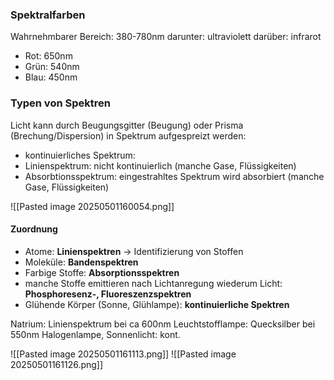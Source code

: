 ### Spektralfarben
Wahrnehmbarer Bereich: 380-780nm
darunter: ultraviolett
darüber: infrarot

- Rot: 650nm
- Grün: 540nm
- Blau: 450nm

### Typen von Spektren
Licht kann durch Beugungsgitter (Beugung) oder Prisma (Brechung/Dispersion)
in Spektrum aufgespreizt werden:
- kontinuierliches Spektrum:
- Linienspektrum: nicht kontinuierlich (manche Gase, Flüssigkeiten)
- Absorbtionsspektrum: eingestrahltes Spektrum wird absorbiert (manche Gase, Flüssigkeiten)

![[Pasted image 20250501160054.png]]
#### Zuordnung
- Atome: **Linienspektren** -> Identifizierung von Stoffen
- Moleküle: **Bandenspektren**
- Farbige Stoffe: **Absorptionsspektren**
- manche Stoffe emittieren nach Lichtanregung wiederum Licht: **Phosphoresenz-, Fluoreszenzspektren**
- Glühende Körper (Sonne, Glühlampe): **kontinuierliche Spektren**

Natrium: Linienspektrum bei ca 600nm
Leuchtstofflampe: Quecksilber bei 550nm
Halogenlampe, Sonnenlicht: kont.

![[Pasted image 20250501161113.png]]
![[Pasted image 20250501161126.png]]
